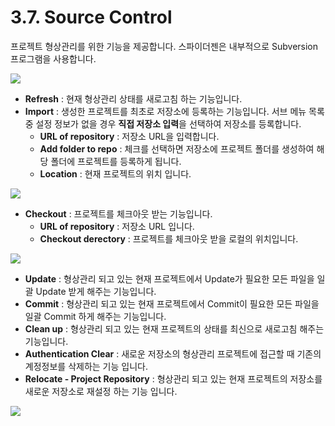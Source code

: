 # 3.7. Source Control

프로젝트 형상관리를 위한 기능을 제공합니다. 스파이더젠은 내부적으로 Subversion 프로그램을 사용합니다.

![](https://github.com/asoosoft/spidergen-guidebook/tree/eeac9656bff5b368e79bf9dad544cae218642e17/assets/menu-sourcecontrol.png)

* **Refresh** : 현재 형상관리 상태를 새로고침 하는 기능입니다.
* **Import** : 생성한 프로젝트를 최초로 저장소에 등록하는 기능입니다. 서브 메뉴 목록중 설정 정보가 없을 경우 **직접 저장소 입력**을 선택하여 저장소를 등록합니다.
  * **URL of repository** : 저장소 URL을 입력합니다.
  * **Add folder to repo** : 체크를 선택하면 저장소에 프로젝트 폴더를 생성하여 해당 폴더에 프로젝트를 등록하게 됩니다.
  * **Location** : 현재 프로젝트의 위치 입니다.

![](https://github.com/asoosoft/spidergen-guidebook/tree/eeac9656bff5b368e79bf9dad544cae218642e17/assets/pop-import.png)

* **Checkout** : 프로젝트를 체크아웃 받는 기능입니다.  
  * **URL of repository** :  저장소 URL 입니다.
  * **Checkout derectory** : 프로젝트를 체크아웃 받을 로컬의 위치입니다.

![](https://github.com/asoosoft/spidergen-guidebook/tree/eeac9656bff5b368e79bf9dad544cae218642e17/assets/pop-checkout.png)

* **Update** : 형상관리 되고 있는 현재 프로젝트에서 Update가 필요한 모든 파일을 일괄 Update 받게 해주는 기능입니다.
* **Commit** : 형상관리 되고 있는 현재 프로젝트에서 Commit이 필요한 모든 파일을 일괄 Commit 하게 해주는 기능입니다.
* **Clean up** : 형상관리 되고 있는 현재 프로젝트의 상태를 최신으로 새로고침 해주는 기능입니다.
* **Authentication Clear** : 새로운 저장소의 형상관리 프로젝트에 접근할 때 기존의 계정정보를 삭제하는 기능 입니다.
* **Relocate - Project Repository** : 형상관리 되고 있는 현재 프로젝트의 저장소를 새로운 저장소로 재설정 하는 기능 입니다.

![](https://github.com/asoosoft/spidergen-guidebook/tree/eeac9656bff5b368e79bf9dad544cae218642e17/assets/pop-relocate.png)

